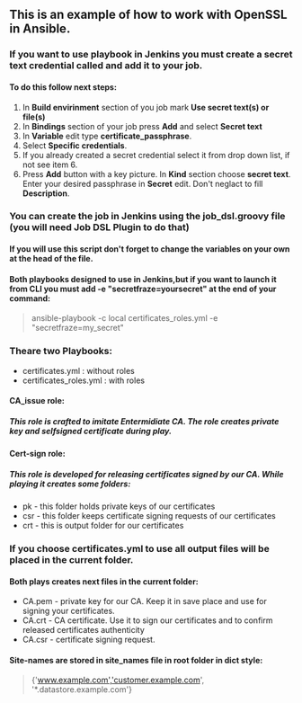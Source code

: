 ## This is an example of how to work with OpenSSL in Ansible.
### If you want to use playbook in Jenkins you must create a secret text credential called and add it to your job. 
#### To do this follow next steps:
1. In **Build envirinment** section of you job mark **Use secret text(s) or file(s)**
2. In **Bindings** section of your job press **Add** and select **Secret text**
3. In **Variable** edit type **certificate_passphrase**.
4. Select **Specific credentials**.
5. If you already created a secret credential select it from drop down list, if not see item 6.
6. Press **Add** button with a key picture. In **Kind** section choose **secret text**. Enter your desired passphrase in **Secret** edit. Don't neglact to fill **Description**.
### You can create the job in Jenkins using the job_dsl.groovy file (you will need Job DSL Plugin to do that)
#### If you will use this script don't forget to change the variables on your own at the head of the file.
#### Both playbooks designed to use in Jenkins,but if you want to launch it from CLI you must add **-e "secretfraze=yoursecret"** at the end of your command:
> ansible-playbook -c local certificates_roles.yml -e "secretfraze=my_secret"
### Theare two Playbooks:
* certificates.yml : without roles
* certificates_roles.yml : with roles
#### CA_issue role:
##### This role is crafted to imitate Entermidiate CA. The role creates private key and selfsigned certificate during play.
#### Cert-sign role:
##### This role is developed for releasing certificates signed by our CA. While playing it creates some folders:
* pk - this folder holds private keys of our certificates
* csr - this folder keeps certificate signing requests of our certificates
* crt - this is output folder for our certificates
### If you choose **certificates.yml** to use all output files will be placed in the current folder.
#### Both plays creates next files in the current folder:
* CA.pem - private key for our CA. Keep it in save place and use for signing your certificates.
* CA.crt - CA certificate. Use it to sign our certificates and to confirm released certificates authenticity
* CA.csr - certificate signing request. 
#### Site-names are stored in **site_names** file in root folder in dict style:
> {'www.example.com','customer.example.com', '*.datastore.example.com'}
